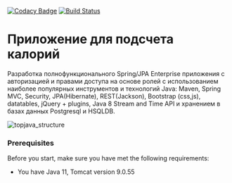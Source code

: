 [![Codacy Badge](https://app.codacy.com/project/badge/Grade/938b1c7cc8114e199bbc36f57e332f0b)](https://www.codacy.com/gh/Rost319/topjava/dashboard?utm_source=github.com&amp;utm_medium=referral&amp;utm_content=Rost319/topjava&amp;utm_campaign=Badge_Grade)
[![Build Status](https://api.travis-ci.com/JavaWebinar/topjava.svg?branch=master)](https://app.travis-ci.com/Rost319/topjava.svg?branch=master)

Приложение для подсчета калорий
===============================
Разработка полнофункционального Spring/JPA Enterprise приложения c авторизацией и правами доступа на основе ролей с использованием наиболее популярных инструментов и технологий Java: Maven, Spring MVC, Security, JPA(Hibernate), REST(Jackson), Bootstrap (css,js), datatables, jQuery + plugins, Java 8 Stream and Time API и хранением в базах данных Postgresql и HSQLDB.

![topjava_structure](https://user-images.githubusercontent.com/13649199/27433714-8294e6fe-575e-11e7-9c41-7f6e16c5ebe5.jpg)

### Prerequisites
Before you start, make sure you have met the following requirements:
- You have Java 11, Tomcat version 9.0.55
